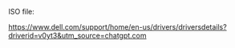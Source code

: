 ISO file: 

https://www.dell.com/support/home/en-us/drivers/driversdetails?driverid=v0yt3&utm_source=chatgpt.com